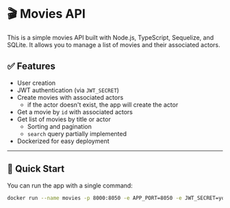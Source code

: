 # 🎬 Movies API

This is a simple movies API built with Node.js, TypeScript, Sequelize, and SQLite.
It allows you to manage a list of movies and their associated actors.

## ✅ Features

- User creation
- JWT authentication (via `JWT_SECRET`)
- Create movies with associated actors
  - if the actor doesn't exist, the app will create the actor
- Get a movie by `id` with associated actors
- Get list of movies by title or actor
  - Sorting and pagination
  - `search` query partially implemented
- Dockerized for easy deployment

---

## 🚀 Quick Start

You can run the app with a single command:

```bash
docker run --name movies -p 8000:8050 -e APP_PORT=8050 -e JWT_SECRET=your_jwt_secret giver0/movies
